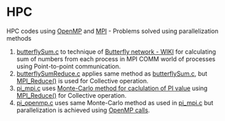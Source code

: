 # HPC

HPC codes using [OpenMP](https://www.openmp.org/) and [MPI](https://computing.llnl.gov/tutorials/mpi/#What) - Problems solved using parallelization methods

1) [butterflySum.c](https://github.com/vaibhav-hexa/hpc/blob/master/butterflySum.c) to technique of [Butterfly network - WIKI](https://en.wikipedia.org/wiki/Butterfly_network) for calculating sum of numbers from each process in MPI COMM world of processes using Point-to-point communication.
2) [butterflySumReduce.c](https://github.com/vaibhav-hexa/hpc/blob/master/butterflySumReduce.c) applies same method as [butterflySum.c](https://github.com/vaibhav-hexa/hpc/blob/master/butterflySum.c), but [MPI_Reduce()](https://www.mpich.org/static/docs/latest/www3/MPI_Reduce.html) is used for Collective operation.
3) [pi_mpi.c](https://github.com/vaibhav-hexa/hpc/blob/master/pi_mpi.c) uses [Monte-Carlo method for caclulation of PI value](http://sites.nd.edu/code-fair/2018/09/12/monte-carlo-pi-calculation/) using [MPI_Reduce()](https://www.mpich.org/static/docs/latest/www3/MPI_Reduce.html) for Collective operation.
4) [pi_openmp.c](https://github.com/vaibhav-hexa/hpc/blob/master/pi_openmp.c) uses same Monte-Carlo method as used in [pi_mpi.c](https://github.com/vaibhav-hexa/hpc/blob/master/pi_mpi.c) but parallelization is achieved using [OpenMP calls](https://www.openmp.org/).
